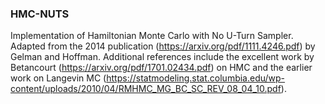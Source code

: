 ### HMC-NUTS

Implementation of Hamiltonian Monte Carlo with No U-Turn Sampler. Adapted from the 2014 publication (https://arxiv.org/pdf/1111.4246.pdf) by Gelman and Hoffman. Additional references include the excellent work by Betancourt (https://arxiv.org/pdf/1701.02434.pdf) on HMC and the earlier work on Langevin MC (https://statmodeling.stat.columbia.edu/wp-content/uploads/2010/04/RMHMC_MG_BC_SC_REV_08_04_10.pdf).
